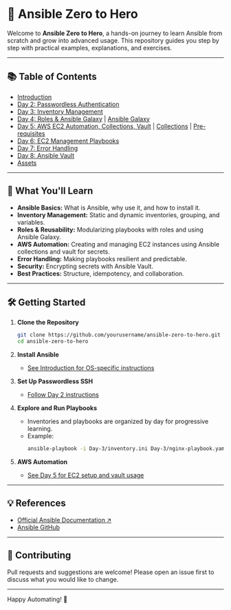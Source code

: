 # 🚀 Ansible Zero to Hero

Welcome to **Ansible Zero to Hero**, a hands-on journey to learn Ansible from scratch and grow into advanced usage. This repository guides you step by step with practical examples, explanations, and exercises.

---

## 📚 Table of Contents

- [Introduction](Day-1/introduction.md)
- [Day 2: Passwordless Authentication](Day-2/passwordless-authentication.md)
- [Day 3: Inventory Management](Day-3/inventory.md)
- [Day 4: Roles & Ansible Galaxy](Day-4/Roles.md) | [Ansible Galaxy](Day-4/Ansible-Galaxy.md)
- [Day 5: AWS EC2 Automation, Collections, Vault](Day-5/ec2-creation.md) | [Collections](Day-5/collections.md) | [Pre-requisites](Day-5/pre-requisite.md)
- [Day 6: EC2 Management Playbooks](Day-6/create_ec2.yaml)
- [Day 7: Error Handling](Day-7/error-handling.md)
- [Day 8: Ansible Vault](Day-8/ansible-vault.md)
- [Assets](assets/)

---

## 📝 What You'll Learn

- **Ansible Basics:** What is Ansible, why use it, and how to install it.
- **Inventory Management:** Static and dynamic inventories, grouping, and variables.
- **Roles & Reusability:** Modularizing playbooks with roles and using Ansible Galaxy.
- **AWS Automation:** Creating and managing EC2 instances using Ansible collections and vault for secrets.
- **Error Handling:** Making playbooks resilient and predictable.
- **Security:** Encrypting secrets with Ansible Vault.
- **Best Practices:** Structure, idempotency, and collaboration.

---

## 🛠️ Getting Started

1. **Clone the Repository**
   ```sh
   git clone https://github.com/yourusername/ansible-zero-to-hero.git
   cd ansible-zero-to-hero
   ```

2. **Install Ansible**
   - [See Introduction for OS-specific instructions](Day-1/introduction.md)

3. **Set Up Passwordless SSH**
   - [Follow Day 2 instructions](Day-2/passwordless-authentication.md)

4. **Explore and Run Playbooks**
   - Inventories and playbooks are organized by day for progressive learning.
   - Example:
     ```sh
     ansible-playbook -i Day-3/inventory.ini Day-3/nginx-playbook.yaml
     ```

5. **AWS Automation**
   - [See Day 5 for EC2 setup and vault usage](Day-5/ec2-creation.md)

---

## 💡 References

- [Official Ansible Documentation ↗️](https://docs.ansible.com/)
- [Ansible GitHub](https://github.com/ansible/ansible)

---

## 🤝 Contributing

Pull requests and suggestions are welcome! Please open an issue first to discuss what you would like to change.

---

Happy Automating! 🎉
